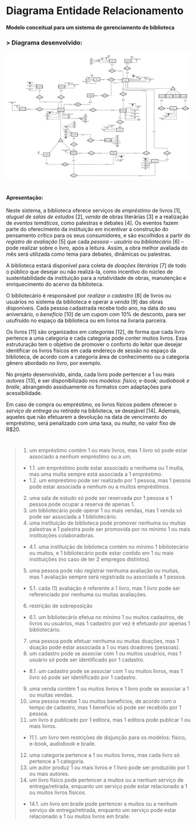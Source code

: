 # **Diagrama Entidade Relacionamento**

#### Modelo conceitual para um sistema de gerenciamento de biblioteca

### > Diagrama desenvolvido:

<img src="diagrama-biblioteca.png"/>

#
#### Apresentação:
Neste sistema, a biblioteca oferece serviços de *empréstimo* de livros [1],  *aluguel de salas de estudos* [2], *venda* de obras literárias [3] e a realização de *eventos temáticos*, como palestras e debates [4]. Os eventos fazem parte do oferecimento da instituição em incentivar a construção do pensamento crítico para os seus consumidores, e são escolhidos a partir do *registro de avaliação* [5] que cada *pessoa* – *usuário* ou *bibliotecário* [6] – pode realizar sobre o livro, após a leitura. Assim, a obra melhor avaliada do mês será utilizada como tema para debates, dinâmicas ou palestras. 

A biblioteca estará disponível para coleta de *doações literárias* [7] de todo o público que desejar ou não realizá-la, como incentivo do núcleo de sustentabilidade da instituição para a rotatividade de obras, manutenção e enriquecimento do acervo da biblioteca.

O bibliotecário é responsável por *realizar o cadastro* [8] de livros ou usuários no sistema da biblioteca e operar a *venda* [9] das obras disponíveis. Cada pessoa cadastrada recebe todo ano, na data do seu aniversário, o *benefício* [10] de um cupom com 10% de desconto, para ser usufruído no espaço da biblioteca ou em livros na livraria parceira.

Os *livros* [11] são organizados em *categorias* [12], de forma que cada livro pertence a uma categoria e cada categoria pode conter muitos livros. Essa estruturação tem o objetivo de promover o conforto do leitor que desejar identificar os livros físicos em cada endereço de sessão no espaço da biblioteca, de acordo com a categoria área de conhecimento ou a categoria gênero abordado no livro, por exemplo. 

No projeto desenvolvido, ainda, cada livro pode pertencer a 1 ou mais *autores* [13], e ser disponibilizado nos *modelos: físico; e-book; audiobook e braile*, abrangendo assiduamente os formatos com adaptações para acessibilidade. 

Em caso de compra ou empréstimo, os livros físicos podem oferecer o *serviço de entrega ou retirada* na biblioteca, se desejável [14]. Ademais, aqueles que não efetuarem a devolução na data de vencimento do empréstimo, será penalizado com uma taxa, ou *multa*, no valor fixo de R$20. 
#

> 1. um empréstimo contém 1 ou mais livros, mas 1 livro só pode estar associado a nenhum empréstimo ou a um.
  > * 1.1. um empréstimo pode estar associado a nenhuma ou 1 multa, mas uma multa sempre está associada a 1 empréstimo.
  > * 1.2. um empréstimo pode ser realizado por 1 pessoa, mas 1 pessoa pode estar associada a nenhum ou a muitos empréstimos.
> 2. uma sala de estudo só pode ser reservada por 1 pessoa e 1 pessoa pode ocupar a reserva de apenas 1.
> 3. um bibliotecário pode operar 1 ou mais vendas, mas 1 venda só pode ser associada a 1 bibliotecário.
> 4. uma instituição de biblioteca pode promover nenhuma ou muitas palestras e 1 palestra pode ser promovida por no mínimo 1 ou mais instituições colaboradoras.
  >  * 4.1. uma instituição de biblioteca contém no mínimo 1 bibliotecário ou muitos, e 1 bibliotecário pode estar contido em 1 ou mais instituições (no caso de ter 2 empregos distintos).
> 5. uma pessoa pode não registrar nenhuma avaliação ou muitas, mas 1 avaliação sempre será registrada ou associada a 1 pessoa.
  >  * 5.1. cada (1) avaliação é referente a 1 livro, mas 1 livro pode ser referenciado por nenhuma ou muitas avaliações.
> 6. restrição de sobreposição
  >  * 6.1. um bibliotecário efetua no mínimo 1 ou muitos cadastros, de livros ou usuários, mas 1 cadastro por vez é efetuado por apenas 1 bibliotecário.
> 7. uma pessoa pode efetuar nenhuma ou muitas doações, mas 1 doação pode estar associada a 1 ou mais doadores (pessoas).
> 8. um cadastro pode se associar com 1 ou muitos usuários, mas 1 usuário só pode ser identificado por 1 cadastro.
  > * 8.1. um cadastro pode se associar com 1 ou muitos livros, mas 1 livro só pode ser identificado por 1 cadastro.
> 9. uma venda contém 1 ou muitos livros e 1 livro pode se associar a 1 ou muitas vendas.
> 10. uma pessoa recebe 1 ou muitos benefícios, de acordo com o tempo de cadastro, mas 1 benefício só pode ser recebido por 1 pessoa.
> 11. um livro é publicado por 1 editora, mas 1 editora pode publicar 1 ou mais livros.
  > * 11.1. um livro tem restrições de disjunção para os modelos: físico, e-book, audiobook e braile.
> 12. uma categoria pertence a 1 ou muitos livros, mas cada livro só pertence a 1 categoria.
> 13. um autor produz 1 ou mais livros e 1 livro pode ser produzido por 1 ou mais autores.
> 14. um livro físico pode pertencer a muitos ou a nenhum serviço de entrega/retirada, enquanto um serviço pode estar relacionado a 1 ou muitos livros físicos.
  > * 14.1. um livro em braile pode pertencer a muitos ou a nenhum serviço de entrega/retirada, enquanto um serviço pode estar relacionado a 1 ou muitos livros em braile.
